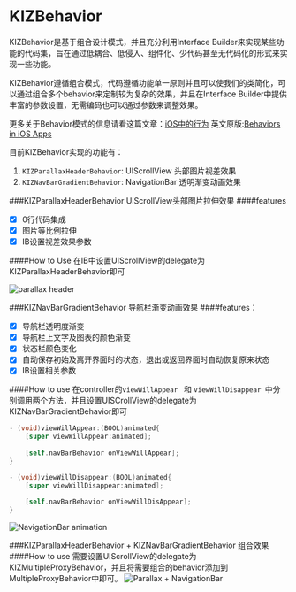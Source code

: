KIZBehavior
==================

KIZBehavior是基于组合设计模式，并且充分利用Interface Builder来实现某些功能的代码集，旨在通过低耦合、低侵入、组件化、少代码甚至无代码化的形式来实现一些功能。

KIZBehavior遵循组合模式，代码遵循功能单一原则并且可以使我们的类简化，可以通过组合多个behavior来定制较为复杂的效果，并且在Interface Builder中提供丰富的参数设置，无需编码也可以通过参数来调整效果。

更多关于Behavior模式的信息请看这篇文章：[iOS中的行为](http://objccn.io/issue-13-3/)  英文原版:[Behaviors in iOS Apps](https://www.objc.io/issues/13-architecture/behaviors/)

目前KIZBehavior实现的功能有：

1. `KIZParallaxHeaderBehavior`: UIScrollView 头部图片视差效果
2. `KIZNavBarGradientBehavior`: NavigationBar 透明渐变动画效果

###KIZParallaxHeaderBehavior
UIScrollView头部图片拉伸效果
####features

- [x] 0行代码集成
- [x] 图片等比例拉伸
- [x] IB设置视差效果参数

####How to Use
在IB中设置UIScrollView的delegate为KIZParallaxHeaderBehavior即可

![parallax header](http://7xjsf4.com1.z0.glb.clouddn.com/git_KIZBehavior_parallax.gif)


###KIZNavBarGradientBehavior
导航栏渐变动画效果
####features：

- [x] 导航栏透明度渐变
- [x] 导航栏上文字及图表的颜色渐变
- [x] 状态栏颜色变化
- [x] 自动保存初始及离开界面时的状态，退出或返回界面时自动恢复原来状态
- [x] IB设置相关参数

####How to use
在controller的`viewWillAppear ` 和 `viewWillDisappear `中分别调用两个方法，并且设置UISCrollView的delegate为KIZNavBarGradientBehavior即可

```Objective-C
- (void)viewWillAppear:(BOOL)animated{
    [super viewWillAppear:animated];
    
    [self.navBarBehavior onViewWillAppear];
}

- (void)viewWillDisappear:(BOOL)animated{
    [super viewWillDisappear:animated];
    
    [self.navBarBehavior onViewWillDisAppear];
}
```

![NavigationBar animation](http://7xjsf4.com1.z0.glb.clouddn.com/git_KIZBehavior_navigationBar.gif)


###KIZParallaxHeaderBehavior + KIZNavBarGradientBehavior
组合效果
####How to use
需要设置UIScrollView的delegate为KIZMultipleProxyBehavior，并且将需要组合的behavior添加到MultipleProxyBehavior中即可。
![Parallax + NavigationBar](http://7xjsf4.com1.z0.glb.clouddn.com/git_KIZBehavior_parallax_nav.gif)
